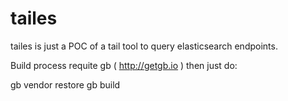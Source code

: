 # tailes
tailes is just a POC of a tail tool to query elasticsearch endpoints.

Build process requite gb ( http://getgb.io ) then just do:

gb vendor restore
gb build

